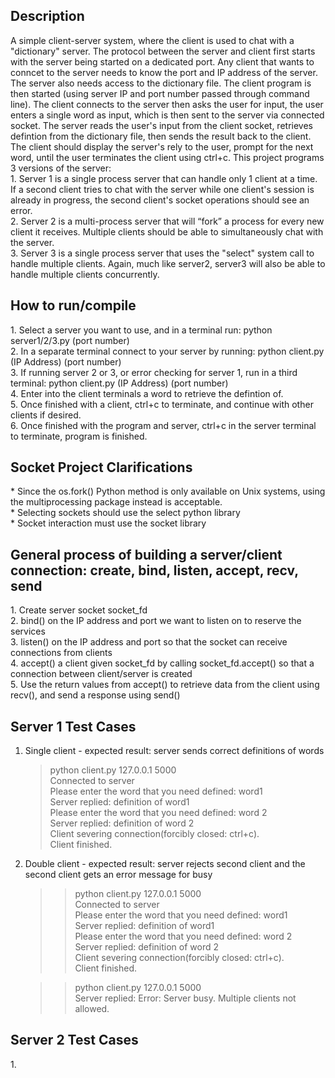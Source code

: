 <h2>Description</h2>
A simple client-server system, where the client is used to chat with a "dictionary" server. The protocol between the server and client first starts with the server being started on a dedicated port. Any client that wants to conncet to the server needs to know the port and IP address of the server. The server also needs access to the dictionary file. The client program is then started (using server IP and port number passed through command line). The client connects to the server then asks the user for input, the user enters a single word as input, which is then sent to the server via connected socket. The server reads the user's input from the client socket, retrieves defintion from the dictionary file, then sends the result back to the client. The client should display the server's rely to the user, prompt for the next word, until the user terminates the client using ctrl+c. This project programs 3 versions of the server:<br>
    1. Server 1 is a single process server that can handle only 1 client at a time. If a second client tries to chat with the server while one client's session is already in progress, the second client's socket operations should see an error.<br>
    2. Server 2 is a multi-process server that will “fork” a process for every new client it receives. Multiple clients should be able to simultaneously chat with the server.<br>
    3. Server 3 is a single process server that uses the "select" system call to handle multiple clients. Again, much like server2, server3 will also be able to handle multiple clients concurrently.<br>

<h2>How to run/compile</h2>
1. Select a server you want to use, and in a terminal run:    python server1/2/3.py (port number)<br>
2. In a separate terminal connect to your server by running:    python client.py (IP Address) (port number) <br>
3. If running server 2 or 3, or error checking for server 1, run in a third terminal: python client.py (IP Address) (port number) <br>
4. Enter into the client terminals a word to retrieve the defintion of.<br>
5. Once finished with a client, ctrl+c to terminate, and continue with other clients if desired.<br>
6. Once finished with the program and server, ctrl+c in the server terminal to terminate, program is finished.<br>

<h2>Socket Project Clarifications</h2>
* Since the os.fork() Python method is only available on Unix systems, using the multiprocessing package instead is acceptable.<br>
* Selecting sockets should use the select python library<br>
* Socket interaction must use the socket library<br>

<h2>General process of building a server/client connection: create, bind, listen, accept, recv, send</h2>
1. Create server socket socket_fd<br>
2. bind() on the IP address and port we want to listen on to reserve the services<br>
3. listen() on the IP address and port so that the socket can receive connections from clients<br>
4. accept() a client given socket_fd by calling socket_fd.accept() so that a connection between client/server is created<br>
5. Use the return values from accept() to retrieve data from the client using recv(), and send a response using send()<br>

<h2>Server 1 Test Cases</h2>

1. Single client - expected result: server sends correct definitions of words

    > python client.py 127.0.0.1 5000<br>
    Connected to server<br>
    Please enter the word that you need defined: word1<br>
    Server replied: definition of word1<br>
    Please enter the word that you need defined: word 2<br>
    Server replied: definition of word 2<br>
    Client severing connection(forcibly closed: ctrl+c).<br>
    Client finished.<br>

2. Double client - expected result: server rejects second client and the second client gets an error message for busy

    > >python client.py 127.0.0.1 5000<br>
    Connected to server<br>
    Please enter the word that you need defined: word1<br>
    Server replied: definition of word1<br>
    Please enter the word that you need defined: word 2<br>
    Server replied: definition of word 2<br>
    Client severing connection(forcibly closed: ctrl+c).<br>
    Client finished.</pre>
    
    > >python client.py 127.0.0.1 5000<br>
    Server replied: Error: Server busy. Multiple clients not allowed.<br>

<h2>Server 2 Test Cases</h2>
1. <br>

